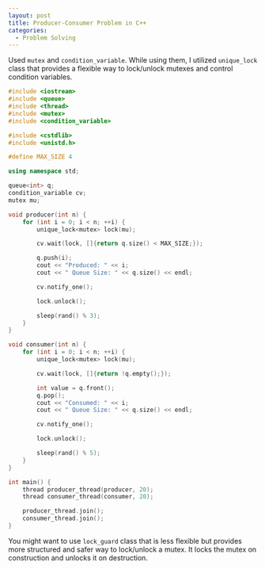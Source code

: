 ```yaml
---
layout: post
title: Producer-Consumer Problem in C++
categories:
  - Problem Solving
---
```

Used `mutex` and `condition_variable`. While using them, I utilized `unique_lock` class that provides a flexible way to lock/unlock mutexes and control condition variables.
```c++
#include <iostream>
#include <queue>
#include <thread>
#include <mutex>
#include <condition_variable>

#include <cstdlib>
#include <unistd.h>

#define MAX_SIZE 4

using namespace std;

queue<int> q;
condition_variable cv;
mutex mu;

void producer(int n) {
    for (int i = 0; i < n; ++i) {
        unique_lock<mutex> lock(mu);

        cv.wait(lock, []{return q.size() < MAX_SIZE;});

        q.push(i);
        cout << "Produced: " << i;
        cout << " Queue Size: " << q.size() << endl;

        cv.notify_one();

        lock.unlock();

        sleep(rand() % 3);
    }
}

void consumer(int n) {
    for (int i = 0; i < n; ++i) {
        unique_lock<mutex> lock(mu);

        cv.wait(lock, []{return !q.empty();});

        int value = q.front();
        q.pop();
        cout << "Consumed: " << i;
        cout << " Queue Size: " << q.size() << endl;

        cv.notify_one();

        lock.unlock();

        sleep(rand() % 5);
    }
}

int main() {
    thread producer_thread(producer, 20);
    thread consumer_thread(consumer, 20);

    producer_thread.join();
    consumer_thread.join();
}
```
You might want to use `lock_guard` class that is less flexible but provides more structured and safer way to lock/unlock a mutex. It locks the mutex on construction and unlocks it on destruction.
